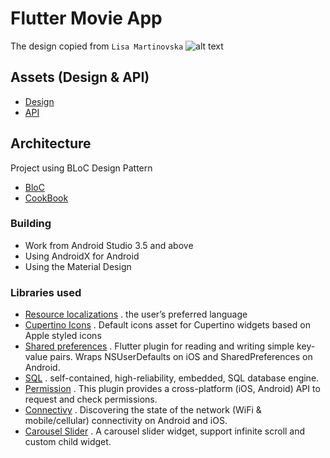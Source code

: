# Flutter Movie App
The design copied from `Lisa Martinovska`
![alt text](https://cdn.dribbble.com/users/1567880/screenshots/5026483/dribbble.png "Resoure")

## Assets (Design & API)
- [Design](https://dribbble.com/shots/5026483-Netflix-Mobile-App-Redesign/attachments)
- [API](https://developers.themoviedb.org/3/movies/get-movie-images)

## Architecture
Project using BLoC Design Pattern
- [BloC](https://bloclibrary.dev/#/)
- [CookBook](https://flutter.dev/docs/cookbook)

### Building
- Work from Android Studio 3.5 and above
- Using AndroidX for Android
- Using the Material Design

### Libraries used
- [Resource localizations][10] . the user’s preferred language
- [Cupertino Icons][11] . Default icons asset for Cupertino widgets based on Apple styled icons
- [Shared preferences][12] . Flutter plugin for reading and writing simple key-value pairs. Wraps NSUserDefaults on iOS and SharedPreferences on Android.
- [SQL][13] . self-contained, high-reliability, embedded, SQL database engine.
- [Permission][14] . This plugin provides a cross-platform (iOS, Android) API to request and check permissions.
- [Connectivy][15] . Discovering the state of the network (WiFi & mobile/cellular) connectivity on Android and iOS.
- [Carousel Slider][16] . A carousel slider widget, support infinite scroll and custom child widget.

[10]: https://flutter.dev/docs/development/accessibility-and-localization/internationalization
[11]: https://pub.dev/packages/cupertino_icons
[12]: https://pub.dev/packages/shared_preferences
[13]: https://pub.dev/packages/sqflite
[14]: https://pub.dev/packages/permission_handler
[15]: https://pub.dev/packages/connectivity
[16]: https://pub.dev/packages/carousel_slider